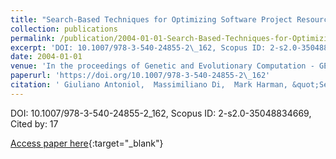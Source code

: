 ```yaml
---
title: "Search-Based Techniques for Optimizing Software Project Resource Allocation"
collection: publications
permalink: /publication/2004-01-01-Search-Based-Techniques-for-Optimizing-Software-Project-Resource-Allocation
excerpt: 'DOI: 10.1007/978-3-540-24855-2\_162, Scopus ID: 2-s2.0-35048834669, Cited by: 17'
date: 2004-01-01
venue: 'In the proceedings of Genetic and Evolutionary Computation - GECCO 2004, Genetic and Evolutionary Computation Conference, Seattle, WA, USA, June 26-30, 2004, Proceedings, Part II'
paperurl: 'https://doi.org/10.1007/978-3-540-24855-2\_162'
citation: ' Giuliano Antoniol,  Massimiliano Di,  Mark Harman, &quot;Search-Based Techniques for Optimizing Software Project Resource Allocation.&quot; In the proceedings of Genetic and Evolutionary Computation - GECCO 2004, Genetic and Evolutionary Computation Conference, Seattle, WA, USA, June 26-30, 2004, Proceedings, Part II, 2004.'
---
```

DOI: 10.1007/978-3-540-24855-2\_162, Scopus ID: 2-s2.0-35048834669, Cited by: 17

[Access paper here](https://doi.org/10.1007/978-3-540-24855-2\_162){:target="_blank"}
